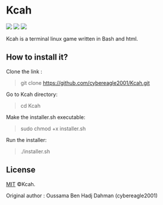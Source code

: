# Kcah
  <a target="_blank" href="Language" title="Language"><img src="https://img.shields.io/badge/language-bash-GREEN"></a>
  <a target="_blank" href="Language" title="Language"><img src="https://img.shields.io/badge/language-html-Green"></a>
  <a target="_blank" href="OS" title="OS"><img src="https://img.shields.io/static/v1?label=OS&message=linux&color=red"></a>

Kcah is a terminal linux game written in Bash and html.
## How to install it?

Clone the link :
> git clone https://github.com/cybereagle2001/Kcah.git

Go to Kcah directory:

> cd Kcah 

Make the installer.sh executable:

> sudo chmod +x installer.sh

Run the installer:

> ./installer.sh

## License

[MIT](https://choosealicense.com/licenses/mit/) ©Kcah.

Original author : Oussama Ben Hadj Dahman (cybereagle2001)
